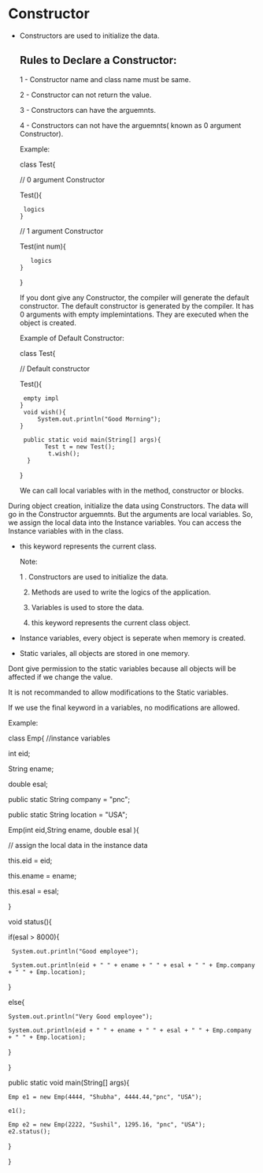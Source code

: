 # Constructor

 - Constructors are used to initialize the data.

   ## Rules to Declare a Constructor:

   1 - Constructor name and class name must be same.

   2 - Constructor can not return the value.

   3 - Constructors can have the arguemnts.
   
   
   4 - Constructors can not have the arguemnts( known as 0 argument Constructor).


   Example:

   class Test{

      // 0 argument Constructor

      Test(){
 
        logics
       }

      // 1 argument Constructor

      Test(int num){

          logics
       }
   }

   If you dont give any Constructor, the compiler will generate the default constructor. The default constructor is generated by the compiler. It has 0 arguments with empty implemintations. They are executed when the object is created.

   Example of Default Constructor:

   class Test{

      // Default constructor

      Test(){

        empty impl
       }
        void wish(){
            System.out.println("Good Morning");
       }

        public static void main(String[] args){
              Test t = new Test();
               t.wish();
         }
   }

   We can call local variables with in the method, constructor or blocks.

During object creation, initialize the data using Constructors. The data will go in the Constructor arguemnts. But the arguments are local variables. So, we assign the local data into the Instance variables. You can access the Instance variables with in the class.


- this keyword represents the current class.



  Note:

  1 . Constructors are used to initialize the data.

  2. Methods are used to write the logics of the application.
 
  3. Variables is used to store the data.
 
  4. this keyword represents the current class object.
 

- Instance variables, every object is seperate when memory is created.

- Static variales, all objects are stored in one memory.


Dont give permission to the static variables because all objects will be affected if we change the value.

It is not recommanded to allow modifications to the Static variables.

If we use the final keyword in a variables, no modifications are allowed.



Example:
   
class Emp{
//instance variables

int eid;

String ename;

double esal;

public static String company = "pnc";

public static String location = "USA";


Emp(int eid,String ename, double esal ){

 // assign the local data in the instance data

 this.eid = eid;
 
 this.ename = ename;
 
 this.esal = esal;
 
}

 void status(){
 

   if(esal > 8000){
   
     System.out.println("Good employee");
    
     System.out.println(eid + " " + ename + " " + esal + " " + Emp.company + " " + Emp.location);
    
   }
   
   else{
   
    System.out.println("Very Good employee");
    
    System.out.println(eid + " " + ename + " " + esal + " " + Emp.company + " " + Emp.location);
    
   }
   
  }
  
  public static void main(String[] args){
  
    Emp e1 = new Emp(4444, "Shubha", 4444.44,"pnc", "USA");
    
    e1();

    Emp e2 = new Emp(2222, "Sushil", 1295.16, "pnc", "USA");
    e2.status();
  }
  
 } 

   
